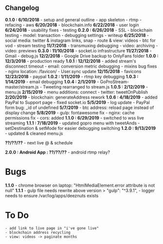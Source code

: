 ## Changelog

**0.1.0 : 6/10/2018**
	- setup and general outline
	- app skeleton
	- rtmp
	- refacing
	- aws
	**6/20/2018**
	- blockchain.info
	**6/22/2018**
	- user login
	**6/24/2018**
	- usability fixes
	- testing
**0.2.0 : 6/26/2018**
	- SSL
	- blockchain testing
	- model: transaction
	- debugging settings
	- writeup
	**6/25/2018**
	- social media: twitter & instagram links, snap
	- route & view: videos
	- btc for vod
	- stream testing
	**11/7/2018**
	- transmuxing debugging
	- video: archiving
	- video: previews
**0.3.0 : 11/10/2018**
	- socket.io infrastructure
	**11/27/2018**
	- Gmail
	- debug.js
	**12/2/2018**
	- Google Drive backup to OnlyFans folder
**1.0.0 : 12/3/2018**
	- production ready
**1.0.1 : 12/12/2018**
	- added stream's disconnect timeout
	- email: conversion metric debugging
	- mixins bug fixes
	- nginx location: /favicon/
	- User.sync update
	**12/15/2018**
	- favicons
	**12/23/2018**
	- paypal
**1.0.2 : 1/11/2019**
	- rtmp key debugging
**1.0.3 : 1/14/2019**
	- email debugging
**1.0.4 : 2/1/2019**
	- GoProStream-master/stream.js
	- Tweeting rearranged to stream.js
**1.0.5 : 2/12/2019**
	- menu.js
	**2/15/2019**
	- menu additions: connect
	- twitter: tweetOnPublish
	**2/20/2019**
	- blockchain: generateAddress rework
**1.0.6 : 4/18/2019**
	- added PayPal to Support page
	- fixed socket.io
	**5/5/2019**
	- log update
	- PayPal form bug: _id of undefined
	**5/7/2019**
	- btc address: reload page instead of display change
	**5/8/2019**
	- gulp: fontawesome fix
	- nginx: cache permissions fix
	- cors: added
**1.1.0 : 6/29/2019**
	- switched to wss live streaming
**1.1.1 : 7/18/2019**
	- updated gopro menu with tweetAnds
	- setDestination & setMode for easier debugging switching
**1.2.0 : 9/13/2019**
	- updated & cleaned menu.js


**??/??/??**
	- next live @ & schedule


**2.0.0 : Android App : ??/??/??**
	- android rtmp relay?


# Bugs
**1.1.0**
	- chrome browser on laptop: "HtmlMediaElement.error attribute is not null" 
**1.1.1**
	- gulp file needs rewrite above version > "gulp": "^3.9.1",
	- logger needs to ensure /var/log/apps/deeznuts exists

# To Do
	- add link to live page in "i've gone live"
	- blockchain address recycling
	- view: videos -> paginate months
